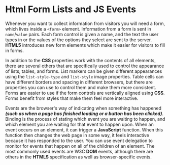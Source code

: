 # Html Form Lists and JS Events

Whenever you want to collect information from visitors you will need a form, which lives inside a
`<form>` element.
Information from a form is sent in `name`/`value` pairs. Each form control is given a name, and the text the
user types in or the values of the options they select are sent to the server.
**HTML5** introduces new form elements which make it easier for visitors to fill in forms.

In addition to the **CSS** properties work with the contents of all elements, there are several others that are specifically used to
control the appearance of lists, tables, and forms. List markers can be given different appearances
using the `list-style-type` and `list-style` image properties. Table cells can have different borders and spacing in
different browsers, but there are properties you can use to control them and make them more consistent.
Forms are easier to use if the form controls are vertically aligned using **CSS**.
Forms benefit from styles that make them feel more interactive.

Events are the browser's way of indicating when something has happened **_(such as when a page has
finished loading or a button has been clicked)_**. Binding is the process of stating which event you are
waiting to happen, and which element you are waiting for that event to happen upon.
When an event occurs on an element, it can trigger a **JavaScript** function. When this function then changes
the web page in some way, it feels interactive because it has responded to the user.
You can use event delegation to monitor for events that happen on all of the children of an element.
The most commonly used events are W3C **DOM** events, although there are others in the **HTMLS**
specification as well as browser-specific events.
